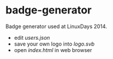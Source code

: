 badge-generator
===============

Badge generator used at LinuxDays 2014.

- edit *users.json*
- save your own logo into *logo.svb*
- open *index.html* in web browser
